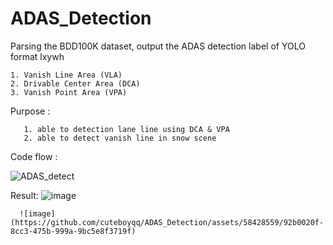 # ADAS_Detection

  Parsing the BDD100K dataset, output the ADAS detection label of YOLO format lxywh
  
    1. Vanish Line Area (VLA)
    2. Drivable Center Area (DCA)
    3. Vanish Point Area (VPA)
  Purpose :

       1. able to detection lane line using DCA & VPA
       2. able to detect vanish line in snow scene
  Code flow :
  
  ![ADAS_detect](https://github.com/cuteboyqq/ADAS_Detection/assets/58428559/c42225fa-230c-489b-9b61-b300b44940a2)

    


  Result:
       ![image](https://github.com/cuteboyqq/ADAS_Detection/assets/58428559/24132b25-d8b2-4f85-beff-bba26456bdb2)

      ![image](https://github.com/cuteboyqq/ADAS_Detection/assets/58428559/92b0020f-8cc3-475b-999a-9bc5e8f3719f)
